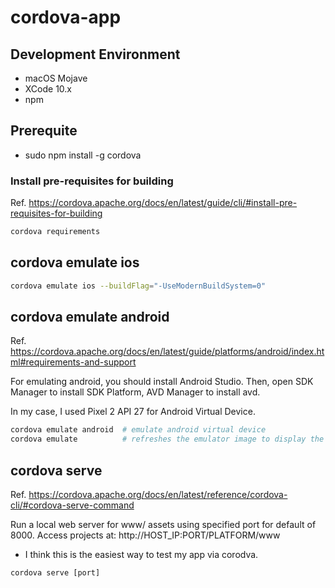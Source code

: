 # cordova-app

## Development Environment
 - macOS Mojave
 - XCode 10.x
 - npm

## Prerequite

 - sudo npm install -g cordova


### Install pre-requisites for building
Ref.
https://cordova.apache.org/docs/en/latest/guide/cli/#install-pre-requisites-for-building

``` bash
cordova requirements
```

## cordova emulate ios
``` bash
cordova emulate ios --buildFlag="-UseModernBuildSystem=0"
```

## cordova emulate android
Ref.
https://cordova.apache.org/docs/en/latest/guide/platforms/android/index.html#requirements-and-support

For emulating android, you should install Android Studio. Then, open SDK Manager to install SDK Platform, AVD Manager to install avd.

In my case, I used Pixel 2 API 27 for Android Virtual Device.

``` bash
cordova emulate android  # emulate android virtual device
cordova emulate          # refreshes the emulator image to display the lastest application.
```

## cordova serve
Ref.
https://cordova.apache.org/docs/en/latest/reference/cordova-cli/#cordova-serve-command

Run a local web server for www/ assets using specified port for default of 8000. Access projects at: http://HOST_IP:PORT/PLATFORM/www

 - I think this is the easiest way to test my app via corodva.

```
cordova serve [port]
```


